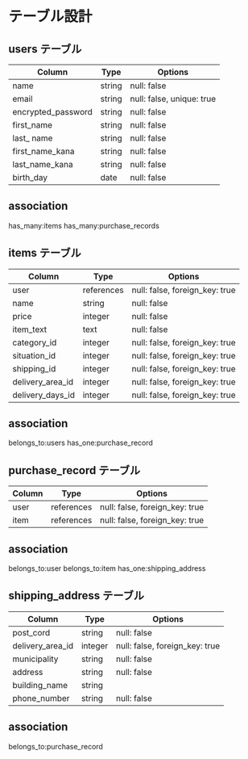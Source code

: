 # テーブル設計

## users テーブル

| Column                 | Type   | Options                   |
| ---------------------- | ------ | --------------------------|
| name                   | string | null: false               |
| email                  | string | null: false, unique: true |
| encrypted_password     | string | null: false               |
| first_name             | string | null: false               |
| last_ name             | string | null: false               |
| first_name_kana        | string | null: false               |
| last_name_kana         | string | null: false               |
| birth_day              | date   | null: false               |

## association

  has_many:items
  has_many:purchase_records

## items テーブル

| Column             | Type            | Options                         |
| ------------------ | --------------- | ------------------------------- |
| user               | references      | null: false, foreign_key: true  |
| name               | string          | null: false                     |
| price              | integer         | null: false                     |
| item_text          | text            | null: false                     |
| category_id        | integer         | null: false, foreign_key: true  |
| situation_id       | integer         | null: false, foreign_key: true  |
| shipping_id        | integer         | null: false, foreign_key: true  |
| delivery_area_id   | integer         | null: false, foreign_key: true  |
| delivery_days_id   | integer         | null: false, foreign_key: true  |

## association

belongs_to:users
has_one:purchase_record

## purchase_record テーブル

| Column     | Type       | Options                        |
| ---------- | ---------- | ------------------------------ |
| user       | references | null: false, foreign_key: true |
| item       | references | null: false, foreign_key: true |
 
 ## association

belongs_to:user
belongs_to:item
has_one:shipping_address

## shipping_address テーブル

| Column             | Type            |Options                         |
| ------------------ | --------------- |------------------------------- |
| post_cord          | string          | null: false                    |
| delivery_area_id   | integer         | null: false, foreign_key: true |
| municipality       | string          | null: false                    |
| address            | string          | null: false                    |
| building_name      | string          |                                |
| phone_number       | string          | null: false                    |
 
## association

belongs_to:purchase_record